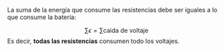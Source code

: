 La suma de la energía que consume las resistencias debe ser iguales a lo que consume la batería: 

$$\sum \epsilon = \sum \text{caida de voltaje} $$ 
Es decir, **todas las resistencias** consumen todo los voltajes. 